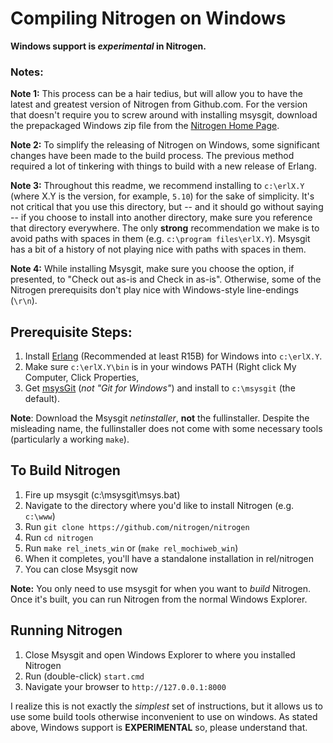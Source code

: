 # Compiling Nitrogen on Windows

**Windows support is *experimental* in Nitrogen.**

### Notes:

**Note 1:** This process can be a hair tedius, but will allow you to have the
latest and greatest version of Nitrogen from Github.com.  For the version that
doesn't require you to screw around with installing msysgit, download the
prepackaged Windows zip file from the [Nitrogen Home
Page](http://www.nitrogenproject.com).

**Note 2:** To simplify the releasing of Nitrogen on Windows, some significant
changes have been made to the build process. The previous method required a lot
of tinkering with things to build with a new release of Erlang.

**Note 3:** Throughout this readme, we recommend installing to `c:\erlX.Y`
(where X.Y is the version, for example, `5.10`) for the sake of simplicity.
It's not critical that you use this directory, but -- and it should go without
saying -- if you choose to install into another directory, make sure you
reference that directory everywhere.  The only **strong** recommendation we
make is to avoid paths with spaces in them (e.g.  `c:\program files\erlX.Y`).
Msysgit has a bit of a history of not playing nice with paths with spaces in
them.

**Note 4:** While installing Msysgit, make sure you choose the option, if
presented, to "Check out as-is and Check in as-is". Otherwise, some of the
Nitrogen prerequisits don't play nice with Windows-style line-endings (`\r\n`).

## Prerequisite Steps:

1. Install [Erlang](http://www.erlang.org/download.html) (Recommended at least
   R15B) for Windows into `c:\erlX.Y`.
2. Make sure `c:\erlX.Y\bin` is in your windows PATH (Right click My Computer,
   Click Properties, 
3. Get [msysGit](http://j.mp/msysgit-net) (*not "Git for Windows"*) and
   install to `c:\msysgit` (the default). 

**Note**: Download the Msysgit _netinstaller_, **not** the fullinstaller.
Despite the misleading name, the fullinstaller does not come with some
necessary tools (particularly a working `make`).

## To Build Nitrogen

1. Fire up msysgit (c:\msysgit\msys.bat)
2. Navigate to the directory where you'd like to install Nitrogen (e.g.
   `c:\www`)
3. Run `git clone https://github.com/nitrogen/nitrogen`
4. Run `cd nitrogen`
5. Run `make rel_inets_win` or (`make rel_mochiweb_win`)
6. When it completes, you'll have a standalone installation in rel/nitrogen
7. You can close Msysgit now

**Note:** You only need to use msysgit for when you want to *build* Nitrogen.
Once it's built, you can run Nitrogen from the normal Windows Explorer.

## Running Nitrogen

1. Close Msysgit and open Windows Explorer to where you installed Nitrogen
2. Run (double-click) `start.cmd`
3. Navigate your browser to `http://127.0.0.1:8000`


I realize this is not exactly the *simplest* set of instructions, but it allows
us to use some build tools otherwise inconvenient to use on windows.  As stated
above, Windows support is **EXPERIMENTAL** so, please understand that.
